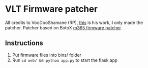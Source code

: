 # VLT Firmware patcher

All credits to VooDooShamane (RP), [this](https://rollerplausch.com/threads/vlt-firmwares-in-de-22kmh-mit-neuster-vanilla-firmware-und-vieles-mehr.3197/) is his work, I only made the patcher.
Patcher based on BotoX [m365 firmware patcher](https://github.com/BotoX/xiaomi-m365-firmware-patcher).

## Instructions

1. Put firmware files into bins/ folder
2. Run `cd web/ && python app.py` to start the flask app
